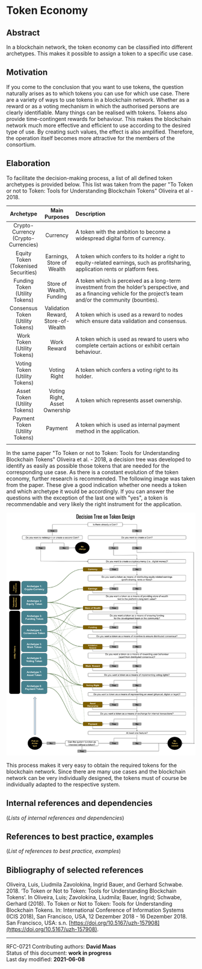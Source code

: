 # Token Economy

## Abstract

In a blockchain network, the token economy can be classified into different archetypes. This makes it possible to assign a token to a specific use case.
    
## Motivation

If you come to the conclusion that you want to use tokens, the question naturally arises as to which tokens you can use for which use case. There are a variety of ways to use tokens in a blockchain network. Whether as a reward or as a voting mechanism in which the authorised persons are clearly identifiable. Many things can be realised with tokens. Tokens also provide time-contingent rewards for behaviour. This makes the blockchain network much more effective and efficient to use according to the desired type of use. By creating such values, the effect is also amplified. Therefore, the operation itself becomes more attractive for the members of the consortium. 
    
## Elaboration

To facilitate the decision-making process, a list of all defined token archetypes is provided below. This list was taken from the paper "To Token or not to Token: Tools for Understanding Blockchain Tokens" Oliveira et al - 2018.

|                    Archetype                   	|               Main<br>Purposes               	| Description                                                                                                                                                            	|
|:----------------------------------------------:	|:--------------------------------------------:	|:------------------------------------------------------------------------------------------------------------------------------------------------------------------------	|
| Crypto-<br>Currency<br>(Crypto-<br>Currencies) 	|                   Currency                   	| A token with the ambition to become a widespread digital form of currency.                                                                                             	|
|  Equity<br>Token<br>(Tokenised <br>Securities) 	|        Earnings,<br>Store of<br>Wealth       	| A token which confers to its holder a right to equity-related earnings, such as profitsharing, application rents or platform fees.                                     	|
|    Funding<br>Token<br>(Utility <br>Tokens)    	|        Store of<br>Wealth,<br>Funding        	| A token which is perceived as a long-term investment from the holder’s perspective, and as a financing vehicle for the project’s team and/or the community (bounties). 	|
|   Consensus<br>Token<br>(Utility <br>Tokens)   	| Validation<br>Reward,<br>Store-of-<br>Wealth 	| A token which is used as a reward to nodes which ensure data validation and consensus.                                                                                 	|
|      Work<br>Token<br>(Utility <br>Tokens)     	|                Work<br>Reward                	| A token which is used as reward to users who complete certain actions or exhibit certain behaviour.                                                                    	|
|     Voting<br>Token<br>(Utility <br>Tokens)    	|                Voting<br>Right               	| A token which confers a voting right to its holder.                                                                                                                    	|
|     Asset<br>Token<br>(Utility <br>Tokens)     	|    Voting<br>Right,<br>Asset<br>Ownership    	| A token which represents asset ownership.                                                                                                                              	|
|    Payment<br>Token<br>(Utility <br>Tokens)    	|                    Payment                   	| A token which is used as internal payment method in the application.                                                                                                   	|
|                                                	|                                              	|                                                                                                                                                                        	|                                                                                                                                                                          	|

In the same paper "To Token or not to Token: Tools for Understanding Blockchain Tokens" Oliveira et al. - 2018, a decision tree was developed to identify as easily as possible those tokens that are needed for the corresponding use case. As there is a constant evolution of the token economy, further research is recommended. The following image was taken from the paper. These give a good indication whether one needs a token and which archetype it would be accordingly. If you can answer the questions with the exception of the last one with "yes", a token is recommendable and very likely the right instrument for the application.

![Decision Tree on Token Design](https://raw.githubusercontent.com/internet-sicherheit/eBGF/main/overrides/assets/Decision_Tree_on_Token_Design.png)

This process makes it very easy to obtain the required tokens for the blockchain network. Since there are many use cases and the blockchain network can be very individually designed, the tokens must of course be individually adapted to the respective system.
    
## Internal references and dependencies

(*Lists of internal references and dependencies*)  
    
## References to best practice, examples  

(*List of references to best practice, examples*)

## Bibliography of selected references

Oliveira, Luis, Liudmila Zavolokina, Ingrid Bauer, and Gerhard Schwabe. 2018. ‘To Token or Not to Token: Tools for Understanding Blockchain Tokens’. In Oliveira, Luis; Zavolokina, Liudmila; Bauer, Ingrid; Schwabe, Gerhard  (2018). To Token or Not to Token: Tools for Understanding Blockchain Tokens.  In: International Conference of Information Systems (ICIS 2018), San Francisco, USA, 12 Dezember 2018 - 16 Dezember 2018. San Francisco, USA: s.n. [https://doi.org/10.5167/uzh-157908](https://doi.org/10.5167/uzh-157908).


________

RFC-0721
Contributing authors: **David Maas**   
Status of this document: **work in progress**     
Last day modified: **2021-06-08**